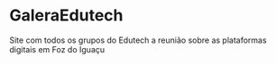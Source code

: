 # GaleraEdutech
Site com todos os grupos do Edutech a reunião sobre as plataformas digitais em Foz do Iguaçu

